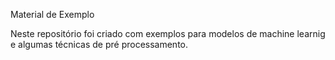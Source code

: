Material de Exemplo

Neste repositório foi criado com exemplos para modelos de machine learnig e algumas técnicas de pré processamento.
